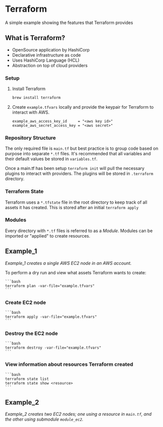 # Terraform

A simple example showing the features that Terraform provides

## What is Terraform?

- OpenSource application by HashiCorp
- Declarative infrastructure as code
- Uses HashiCorp Language (HCL)
- Abstraction on top of cloud providers

### Setup

1. Install Terraform

    ```bash
    brew install terraform
    ```

2. Create `example.tfvars` locally and provide the keypair for Terraform to interact with AWS.
    ```hcl
    example_aws_access_key_id     = "<aws key id>"
    example_aws_secret_access_key = "<aws secret>"
    ```

### Repository Structure

The only required file is `main.tf` but best practice is to group code based on purpose into separate `*.tf` files. It's recommended that all variables and their default values be stored in `variables.tf`. 

Once a main.tf has been setup `terraform init` will pull the necessary plugins to interact with providers. The plugins will be stored in `.terraform` directory. 

### Terraform State

Terraform uses a `*.tfstate` file in the root directory to keep track of all assets it has created. This is stored after an initial `terraform apply`

### Modules

Every directory with `*.tf` files is referred to as a _Module_. Modules can be imported or "applied" to create resources.

## Example_1

_Example_1 creates a single AWS EC2 node in an AWS account._

To perform a dry run and view what assets Terraform wants to create:

    ```bash
    terraform plan -var-file="example.tfvars"
    ```

### Create EC2 node

    ```bash
    terraform apply -var-file="example.tfvars"
    ```

### Destroy the EC2 node

    ```bash
    terraform destroy -var-file="example.tfvars"
    ```

### View information about resources Terraform created

    ```bash
    terraform state list
    terraform state show <resource>
    ```

## Example_2

_Example_2 creates two EC2 nodes; one using a resource in `main.tf`, and the other using submodule `module_ec2`._
